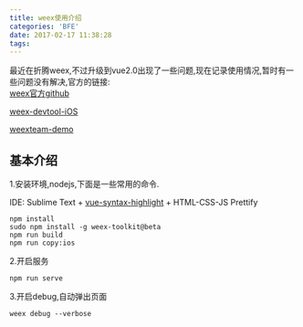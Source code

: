 ```yaml
---
title: weex使用介绍
categories: 'BFE'
date: 2017-02-17 11:38:28
tags:
---
```


   最近在折腾weex,不过升级到vue2.0出现了一些问题,现在记录使用情况,暂时有一些问题没有解决,官方的链接:   
[weex官方github](https://github.com/alibaba/weex)   

[weex-devtool-iOS](https://github.com/weexteam/weex-devtool-iOS/blob/master/README-zh.md)
   
[weexteam-demo](https://github.com/weexteam/weex-hackernews/)

## 基本介绍
1.安装环境,nodejs,下面是一些常用的命令.

IDE: Sublime Text + [vue-syntax-highlight](https://github.com/vuejs/vue-syntax-highlight) + HTML-CSS-JS Prettify

```
npm install
sudo npm install -g weex-toolkit@beta
npm run build
npm run copy:ios
```
2.开启服务


```
npm run serve
```
3.开启debug,自动弹出页面

```
weex debug --verbose
```
